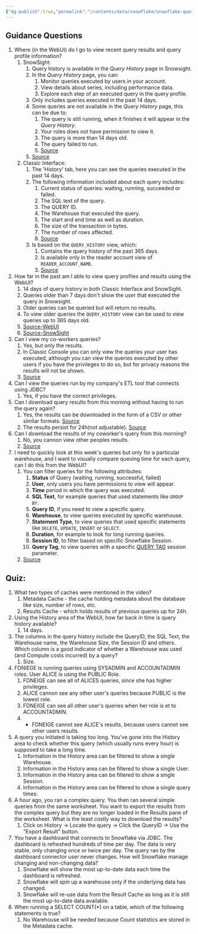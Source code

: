 ```yaml
---
{"dg-publish":true,"permalink":"/contents/data/snowflake/snowflake-query-and-results-history/","tags":["Snowflake","SQL","History"],"created":"2024-06-07T17:41:41.643+02:00","updated":"2024-06-07T17:41:41.644+02:00"}
---
```



## Guidance Questions

1. Where (in the WebUI) do I go to view recent query results and query profile information?
	1. SnowSight:
		1. Query history is available in the *Query History* page in Snowsight.
		2. In the *Query History* page, you can:
			1. Monitor queries executed by users in your account.
			2. View details about series, including performance data. 
			3. Explore each step of an executed query in the query profile. 
		3. Only includes queries executed in the past 14 days. 
		4. Some queries are not available in the *Query History* page, this can be due to:
			1. The query is still running, when it finishes it will appear in the *Query History*.
			2. Your roles does not have permission to view it.
			3. The query is more than 14 days old.
			4. The query failed to run.
			5. [Source](https://docs.snowflake.com/en/user-guide/ui-snowsight-activity#label-snowsight-query-details-unavailable)
		5. [Source](https://docs.snowflake.com/en/user-guide/ui-snowsight-activity#query-history)
	2. Classic Interface:
		1. The 'History' tab, here you can see the queries executed in the past 14 days.
		2. The following information included about each query includes:
			1. Current status of queries: waiting, running, succeeded or failed.
			2. The SQL text of the query.
			3. The QUERY ID.
			4. The Warehouse that executed the query.
			5. The start and end time as well as duration.
			6. The size of the transaction in bytes.
			7. The number of rows affected.
			8. [Source](https://docs.snowflake.com/en/user-guide/ui-history)
		3. Is based on the `QUERY_HISTORY` view, which: 
			1. Contains the query history of the past 365 days.
			2. Is available only in the reader account view of `READER_ACCOUNT_NAME`.
			3. [Source](https://docs.snowflake.com/en/sql-reference/account-usage/query_history)
2. How far in the past am I able to view query profiles and results using the WebUI?
	1. 14 days of query history in both Classic Interface and SnowSight.
	2. Queries older than 7 days don't show the user that executed the query in Snowsight.
	3. Older queries can be queried but will return no results.
	4. To view older queries the `QUERY_HISTORY` view can be used to view queries up to 365 days old.
	5. [Source-WebUI](https://docs.snowflake.com/en/user-guide/ui-history#overview-of-features)
	6. [Source-SnowSight](https://docs.snowflake.com/en/user-guide/ui-snowsight-activity#query-history)
3. Can I view my co-workers queries?
	1. Yes, but only the results.
	2. In Classic Console you can only view the queries your user has executed, although you can view the queries executed by other users if you have the privileges to do so, but for privacy reasons the results will not be shown. 
	3. [Source](https://docs.snowflake.com/en/user-guide/ui-history#viewing-query-details-and-results)
4. Can I view the queries run by my company's ETL tool that connects using JDBC?
	1. Yes, if you have the correct privileges. 
5. Can I download query results from this morning without having to run the query again?
	1. Yes, the results can be downloaded in the form of a CSV or other similar formats. [Source](https://docs.snowflake.com/en/user-guide/ui-history#viewing-query-details-and-results)
	2. The results persist for 24h(not adjustable). [Source](https://docs.snowflake.com/en/user-guide/querying-persisted-results)
6. Can I download the results of my coworker's query from this morning?
	1. No, you cannon view other peoples results.
	2. [Source](https://docs.snowflake.com/en/user-guide/ui-history#viewing-query-details-and-results)
7. I need to quickly look at this week's queries but only for a particular warehouse, and I want to visually compare queuing time for each query, can I do this from the WebUI?
	1. You can filter queries for the following attributes:
		1. **Status** of Query (waiting, running, successful, failed)
		2. **User**, only users you have permissions to view will appear.
		3. **Time** period in which the query was executed.
		4. **SQL Text**, for example queries that used statements like `GROUP BY`.
		5. **Query ID**, if you need to view a specific query.
		6. **Warehouse**, to view queries executed by specific warehouse.
		7. **Statement Type**, to view queries that used specific statements like `DELETE`, `UPDATE`, `INSERT` or `SELECT`. 
		8. **Duration**, for example to look for long running queries.
		9. **Session ID**, to filter based on specific Snowflake Session. 
		10. **Query Tag**, to view queries with a specific [QUERY TAG](https://docs.snowflake.com/en/sql-reference/parameters#label-query-tag) session parameter. 
	2. [Source](https://docs.snowflake.com/en/user-guide/ui-snowsight-activity#query-history)

## Quiz:
1. What two types of caches were mentioned in the video?
	1. Metadata Cache - the cache holding metadata about the database like size, number of rows, etc.
	2. Results Cache - which holds results of previous queries up for 24h. 
2. Using the History area of the WebUI, how far back in time is query history available? 
	1. 14 days.
3. The columns in the query history include the QueryID, the SQL Text, the Warehouse name, the Warehouse Size, the Session ID and others. Which column is a good indicator of whether a Warehouse was used (and Compute costs incurred) by a query?
	1. Size.
4. FDNIEGE is running queries using SYSADMIN and ACCOUNTADMIN roles. User ALICE is using the PUBLIC Role. 
	1. FDNEIGE can see all of ALICES queries, since she has higher privileges.
	2. ALICE cannon see any other user's queries because PUBLIC is the lowest role.
	3. FDNEIGE can see all other user's queries when her role is et to ACCOUNTADMIN.
	4. * FDNEIGE cannot see ALICE's results, because users cannot see other users results. 
5. A query you initiated is taking too long. You've gone into the History area to check whether this query (which usually runs every hour) is supposed to take a long time.
	1. Information in the History area can be filtered to show a single Warehouse.
	2. Information in the History area can be filtered to show a single User.
	3. Information in the History area can be filtered to show a single Session.
	4. Information in the History area can be filtered to show a single query times.
6. A hour ago, you ran a complex query. You then ran several simple queries from the same worksheet. You want to export the results from the complex query but they are no longer loaded in the Results pane of the worksheet. What is the least costly way to download the results? 
	1. Click on History -> Locate the query -> Click the QueryID -> Use the "Export Result" button.
7. You have a dashboard that connects to Snowflake via JDBC. The dashboard is refreshed hundreds of time per day. The data is very stable, only changing once or twice per day. The query ran by the dashboard connector user never changes. How will Snowflake manage changing and non-changing data?
	1. Snowflake will show the most up-to-date data each time the dashboard is refreshed. 
	2. Snowflake will spin up a warehouse only if the underlying data has changed. 
	3. Snowflake will re-use data from the Result Cache as long as it is still the most up-to-date data available. 
8. When running a SELECT COUNT(\*) on a table, which of the following statements is true?
	1. No Warehouse will be needed because Count statistics are stored in the Metadata cache. 